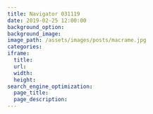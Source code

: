 ```yaml
---
title: Navigator 031119
date: 2019-02-25 12:00:00
background_option:
background_image:
image_path: /assets/images/posts/macrame.jpg
categories:
iframe:
  title:
  url:
  width:
  height:
search_engine_optimization:
  page_title:
  page_description:
---
```

